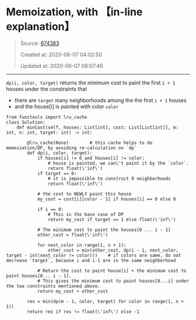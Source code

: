 # Memoization, with 【in-line explanation】

> Source: [674383](https://leetcode.com/problems/paint-house-iii/discuss/674383/memoization-with-in-line-explanation)
>
> Created at: 2020-06-07 04:02:50
>
> Updated at: 2020-06-07 08:07:46

----

`dp(i, color, target)` returns the minimum cost to paint the first `i + 1` houses under the constraints that
* there are `target` many neighborhoods among the the first `i + 1` houses
* and the house[i] is painted with color `color`


```
from functools import lru_cache
class Solution:
    def minCost(self, houses: List[int], cost: List[List[int]], m: int, n: int, target: int) -> int:
	
        @lru_cache(None)        # this cache helps to do memoization/DP, by avoiding re-calculation on `dp`
        def dp(i, color, target):
            if houses[i] != 0 and houses[i] != color:
                # house is painted, we can\'t paint it by the `color`.
                return float(\'inf\')
            if target == 0:
                # it is impossible to construct 0 neighborhoods
                return float(\'inf\')
				
            # the cost to NEWLY paint this house
            my_cost = cost[i][color - 1] if houses[i] == 0 else 0
			
            if i == 0:
                # This is the base case of DP
                return my_cost if target == 1 else float(\'inf\')
				
            # The minimum cost to paint the houses[0 ... i - 1]
            other_cost = float(\'inf\')
			
            for next_color in range(1, n + 1):
                other_cost = min(other_cost, dp(i - 1, next_color, target - int(next_color != color)))    # if colors are same, do not decrease `target`, because i and i-1 are in the same neighborhood

            # Return the cost to paint house[i] + the minimum cost to paint houses[0... i - 1].
            # This gives the minimum cost to paint houses[0...i] under the two constraints mentioned above.
            return my_cost + other_cost

        res = min(dp(m - 1, color, target) for color in range(1, n + 1))
        return res if res != float(\'inf\') else -1
```